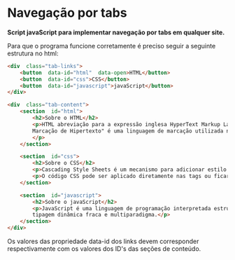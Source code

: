 # Navegação por tabs

**Script javaScript para implementar navegação por tabs em qualquer site.**

Para que o programa funcione corretamente é preciso seguir a seguinte estrutura no html:

~~~html
<div  class="tab-links">
	<button  data-id="html"  data-open>HTML</button>
	<button  data-id="css">CSS</button>
	<button  data-id="javascript">javaScript</button>
</div>
~~~

~~~html
<div  class="tab-content">
	<section  id="html">
		<h2>Sobre o HTML</h2>
		<p>HTML abreviação para a expressão inglesa HyperText Markup Language, que significa: "Linguagem de
		Marcação de Hipertexto" é uma linguagem de marcação utilizada na construção de páginas na Web.
		</p>
	</section>

	<section  id="css">
		<h2>Sobre o CSS</h2>
		<p>Cascading Style Sheets é um mecanismo para adicionar estilo a um documento web.</p>
		<p>O código CSS pode ser aplicado diretamente nas tags ou ficar contido dentro das tags STYLE</p>
	</section>

	<section  id="javascript">
		<h2>Sobre o javaScript</h2>
		<p>JavaScript é uma linguagem de programação interpretada estruturada, de script em alto nível com
		tipagem dinâmica fraca e multiparadigma.</p>
	</section>
</div>
~~~

Os valores das propriedade data-id dos links devem corresponder respectivamente com os valores dos ID's das seções de conteúdo.

